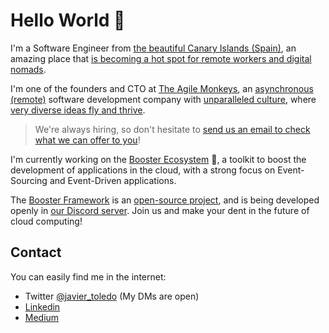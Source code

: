 # Hello World 👋

I'm a Software Engineer from [the beautiful Canary Islands (Spain)](https://www.hellocanaryislands.com),
an amazing place that [is becoming a hot spot for remote workers and digital nomads](https://www.repeople.co).

I'm one of the founders and CTO at [The Agile Monkeys](https://www.theagilemonkeys.com),
an [asynchronous (remote)](https://medium.com/the-theam-journey/asynchronous-communication-the-key-to-effective-remote-work-ab53f3c405f4) software development company with [unparalleled culture](https://medium.com/the-theam-journey/curtain-up-b31cc4a8bc05), 
where [very diverse ideas fly and thrive](https://www.linkedin.com/pulse/become-better-software-engineer-opening-yourself-different-toledo/). 

> We're always hiring, so don't hesitate to [send us an email to check what we can offer to you](mailto:hiring@theagilemonkeys.com)!

I'm currently working on the [Booster Ecosystem](https://booster.cloud) :rocket:,
a toolkit to boost the development of applications in the cloud, with a strong focus on Event-Sourcing and Event-Driven applications.

The [Booster Framework](https://framework.booster.cloud) is an [open-source project](https://github.com/boostercloud/booster),
and is being developed openly in [our Discord server](https://discord.gg/vfbk2SYH).
Join us and make your dent in the future of cloud computing!

## Contact

You can easily find me in the internet:
* Twitter [@javier_toledo](https://twitter.com/javier_toledo) (My DMs are open)
* [Linkedin](https://www.linkedin.com/in/javiertoledomediavilla/)
* [Medium](https://medium.com/@javier_toledo)
